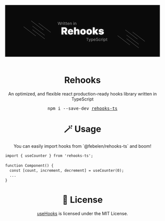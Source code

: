 <div align="center">
  <img src="./assets/banner.jpg" alt="rehooks" />
</div>

<br />

<div align="center">
  <h1>Rehooks</h1>
  <p>An optimized, and flexible react production-ready hooks library written in TypeScript</p>
</div>

<div align="center">
  <pre>npm i --save-dev <a href="#">rehooks-ts</a></pre>
</div>

<h1 align="center">🪄 Usage</h1>
<p align="center">
You can easily import hooks from `@febelen/rehooks-ts` and boom!
</p>

```tsx
import { useCounter } from 'rehooks-ts';

function Component() {
  const [count, increment, decrement] = useCounter(0);
  ...
}
```

<h1 align="center">🧾 License</h1>

<p align="center">
<a href="https://npmjs.com/package/@pyr33x/hooks">useHooks</a> is licensed under the MIT License.
</p>
